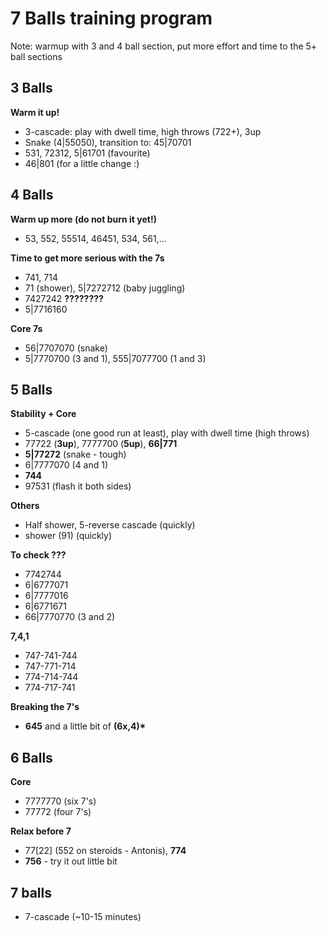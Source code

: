 # 7 Balls training program

Note: warmup with 3 and 4 ball section, put more effort and time to the 5+ 
ball sections

## 3 Balls

**Warm it up!**  
- 3-cascade: play with dwell time, high throws (722+), 3up
- Snake (4|55050), transition to: 45|70701
- 531, 72312, 5|61701 (favourite)
- 46|801 (for a little change :)

## 4 Balls

**Warm up more (do not burn it yet!)**  
- 53, 552, 55514, 46451, 534, 561,...

**Time to get more serious with the 7s**  
- 741, 714
- 71 (shower), 5|7272712 (baby juggling)
- 7427242 **????????**
- 5|7716160

**Core 7s**  
- 56|7707070 (snake)
- 5|7770700 (3 and 1), 555|7077700 (1 and 3)

## 5 Balls

**Stability + Core**  
- 5-cascade (one good run at least), play with dwell time (high throws)
- 77722 (**3up**), 7777700 (**5up**), **66|771**
- **5|77272** (snake - tough)                                                   
- 6|7777070 (4 and 1)                                                           
- **744**
- 97531 (flash it both sides)

**Others**  
- Half shower, 5-reverse cascade (quickly)
- shower (91) (quickly)

**To check ???**  
- 7742744
- 6|6777071
- 6|7777016
- 6|6771671
- 66|7770770 (3 and 2)

**7,4,1**
- 747-741-744
- 747-771-714
- 774-714-744
- 774-717-741

**Breaking the 7's**  
- **645** and a little bit of **(6x,4)\***

## 6 Balls

**Core**  
- 7777770 (six 7's)
- 77772 (four 7's)

**Relax before 7**  
- 77[22] \(552 on steroids - Antonis), **774**
- **756** - try it out little bit

## 7 balls

- 7-cascade (~10-15 minutes)

